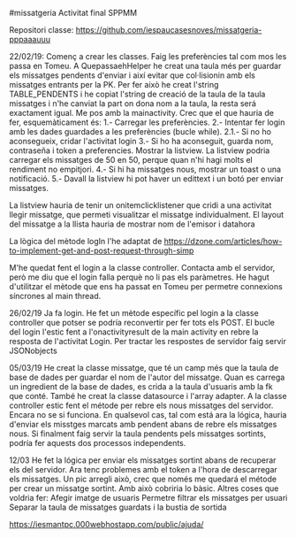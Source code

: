 #missatgeria
Activitat final SPPMM

Repositori classe: https://github.com/iespaucasesnoves/missatgeria-pppaaauuu

22/02/19:
Començ a crear les classes. Faig les preferències tal com mos les passa en Tomeu. A QuepassaehHelper he creat una taula més per guardar els missatges pendents d'enviar i així evitar que col·lisionin amb els missatges entrants per la PK. Per fer això he creat l'string TABLE_PENDENTS i he copiat l'string de creació de la taula de la taula missatges i n'he canviat la part on dona nom a la taula, la resta será exactament igual. 
Me pos amb la mainactivity. Crec que el que hauria de fer, esquemàticament és:
1.- Carregar les preferències.
2.- Intentar fer login amb les dades guardades a les preferències (bucle while). 
 2.1.- Si no ho aconsegueix, cridar l'activitat login
3.- Si ho ha aconseguit, guarda nom, contraseña i token a preferencies. Mostrar la listview. La listview podria carregar els missatges de 50 en 50, perque quan n'hi hagi molts el rendiment no empitjori.
4.- Si hi ha missatges nous, mostrar un toast o una notificació.
5.- Davall la listview hi pot haver un edittext i un botó per enviar missatges. 

La listview hauria de tenir un onitemclicklistener que cridi a una activitat llegir missatge, que permeti visualitzar el missatge individualment. 
El layout del missatge a la llista hauria de mostrar nom de l'emisor i datahora

La lògica del mètode logIn l'he adaptat de https://dzone.com/articles/how-to-implement-get-and-post-request-through-simp

M'he quedat fent el login a la classe controller. Contacta amb el servidor, però me diu que el login falla perquè no li pas els paràmetres.
He hagut d'utilitzar el mètode que ens ha passat en Tomeu per permetre connexions síncrones al main thread. 


26/02/19
Ja fa login. He fet un mètode específic pel login a la classe controller que potser se podría reconvertir per fer tots els POST.
El bucle del login l'estic fent a l'onactivityresult de la main activity en rebre la resposta de l'activitat Login.
Per tractar les respostes de servidor faig servir JSONobjects

05/03/19
He creat la classe missatge, que té un camp més que la taula de base de dades per guardar el nom de l'autor del missatge. Quan es carrega un ingredient de la base de dades, es crida a la taula d'usuaris amb la fk que conté. 
També he creat la classe datasource i l'array adapter.
A la classe controller estic fent el métode per rebre els nous missatges del servidor. Encara no se si funciona. En qualsevol cas, tal com está ara la lógica, hauria d'enviar els misstges marcats amb pendent abans de rebre els missatges nous. Si finalment faig servir la taula pendents pels missatges sortints, podría fer aquests dos processos independents.

12/03
He fet la lógica per enviar els missatges sortint abans de recuperar els del servidor. 
Ara tenc problemes amb el token a l'hora de descarregar els missatges. 
Un pic arregli això, crec que només me quedará el métode per crear un missatge sortint.
Amb això cobriria lo bàsic.
Altres coses que voldria fer:
Afegir imatge de usuaris
Permetre filtrar els missatges per usuari
Separar la taula de missatges guardats i la bustia de sortida



https://iesmantpc.000webhostapp.com/public/ajuda/